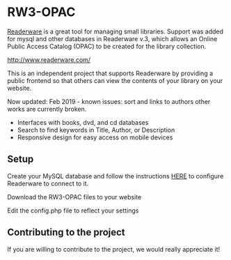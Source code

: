 # RW3-OPAC

<a href="http://www.readerware.com">Readerware</a> is a great tool for managing small libraries. 
Support was added for mysql and other databases in Readerware v.3, which allows an Online Public Access Catalog (OPAC) to be created for the library collection.

http://www.readerware.com/

This is an independent project that supports Readerware by providing a public frontend so that others can view the contents of your library on your website.

Now updated: Feb 2019 - known issues: sort and links to authors other works are  currently broken.
  * Interfaces with books, dvd, and cd databases
  * Search to find keywords in Title, Author, or Description
  * Responsive design for easy access on mobile devices

## Setup 

Create your MySQL database and follow the instructions <a href="http://readerware.com/help/html/rw_hlp_db_jdbc.html">HERE</a> to configure Readerware to connect to it.

Download the RW3-OPAC files to your website

Edit the config.php file to reflect your settings

## Contributing to the project

If you are willing to contribute to the project, we would really appreciate it! 


